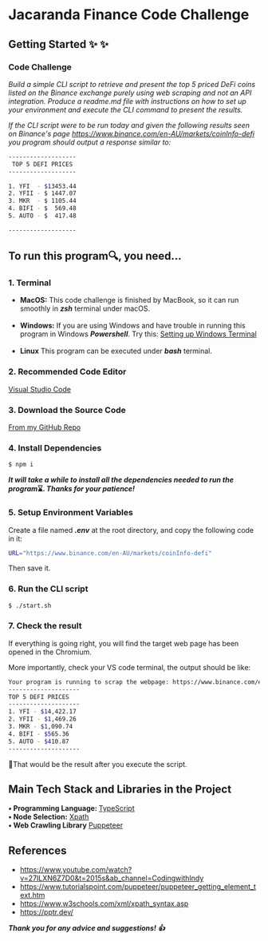 # Jacaranda Finance Code Challenge

## Getting Started ✨ :sparkles:

### Code Challenge
<i>Build a simple CLI script to retrieve and present the top 5 priced DeFi coins listed on the Binance exchange purely using web scraping and not an API integration. Produce a readme.md file with instructions on how to set up your environment and execute the CLI command to present the results.

If the CLI script were to be run today and given the following results seen on Binance's page https://www.binance.com/en-AU/markets/coinInfo-defi you program should output a response similar to:</i>

```bash
-------------------
 TOP 5 DEFI PRICES
-------------------

1. YFI  - $13453.44
2. YFII - $ 1447.07
3. MKR  - $ 1105.44
4. BIFI - $  569.48
5. AUTO - $  417.48

-------------------
```
## To run this program:mag:, you need...

### 1. Terminal
- <b>MacOS:</b> This code challenge is finished by MacBook, so it can run smoothly in <b><i>zsh</i></b> terminal under macOS.<br><br>
- <b>Windows:</b> If you are using Windows and have trouble in running this program in Windows <b><i>Powershell</i></b>. Try this: [Setting up Windows Terminal](https://theflying.dev/digital-garden/setting-up-windows-terminal/)<br><br>
- <b>Linux</b> This program can be executed under <b><i>bash</i></b> terminal.

### 2. Recommended Code Editor
[Visual Studio Code](https://www.figma.com/file/EMfRYJpL3DN3Dalde3iAYh/basketball-canva-hifi?node-id=1%3A2392)

### 3. Download the Source Code
[From my GitHub Repo](https://github.com/Jzeva/Jacaranda_Code_Challenge)

### 4. Install Dependencies

```bash
$ npm i
```
<i><b>It will take a while to install all the dependencies needed to run the program</i>:hourglass:. <i>Thanks for your patience!</b></i>

### 5. Setup Environment Variables
Create a file named <i><b>.env</b></i> at the root directory, and copy the following code in it:
```bash
URL="https://www.binance.com/en-AU/markets/coinInfo-defi"
```
Then save it.

### 6. Run the CLI script

```bash
$ ./start.sh
```
### 7. Check the result

If everything is going right, you will find the target web page has been opened in the Chromium.

More importantly, check your VS code terminal, the output should be like:
```bash
Your program is running to scrap the webpage: https://www.binance.com/en-AU/markets/coinInfo-defi
--------------------
TOP 5 DEFI PRICES
--------------------
1. YFI - $14,422.17
2. YFII - $1,469.26
3. MKR - $1,090.74
4. BIFI - $565.36
5. AUTO - $410.87
--------------------
```
:dart:That would be the result after you execute the script.

## Main Tech Stack and Libraries in the Project
<b>• Programming Language: </b> [TypeScript](https://www.typescriptlang.org/)<br>
<b>• Node Selection:</b> [Xpath](https://www.w3schools.com/xml/xpath_syntax.asp)<br>
 <b>• Web Crawling Library</b> [Puppeteer](https://pptr.dev/)
</table>

## References
 - https://www.youtube.com/watch?v=27ILXN6Z7D0&t=2015s&ab_channel=CodingwithIndy
 - https://www.tutorialspoint.com/puppeteer/puppeteer_getting_element_text.htm
 - https://www.w3schools.com/xml/xpath_syntax.asp
 - https://pptr.dev/

<i><b>Thank you for any advice and suggestions! :thumbsup:
</b></i> 